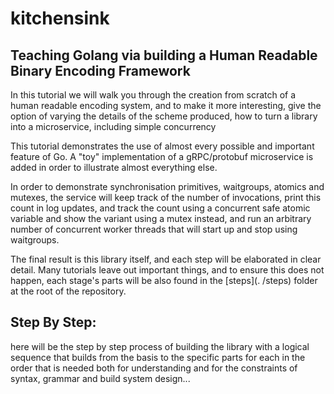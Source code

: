 # kitchensink

## Teaching Golang via building a Human Readable Binary Encoding Framework

In this tutorial we will walk you through the creation from scratch of a human
readable encoding system, and to make it more interesting, give the option of
varying the details of the scheme produced, how to turn a library into a 
microservice, including simple concurrency

This tutorial demonstrates the use of almost every possible and important
feature of Go. A "toy" implementation of a gRPC/protobuf microservice is added
in order to illustrate almost everything else.

In order to demonstrate synchronisation primitives, waitgroups, atomics and
mutexes, the service will keep track of the number of invocations, print this
count in log updates, and track the count using a concurrent safe atomic
variable and show the variant using a mutex instead, and run an arbitrary 
number of concurrent worker threads that will start up and stop using 
waitgroups.

The final result is this library itself, and each step will be elaborated in 
clear detail. Many tutorials leave out important things, and to ensure this 
does not happen, each stage's parts will be also found in the [steps](.
/steps) folder at the root of the repository.

## Step By Step:

here will be the step by step process of building the library with a logical 
sequence that builds from the basis to the specific parts for each in the 
order that is needed both for understanding and for the constraints of 
syntax, grammar and build system design...

